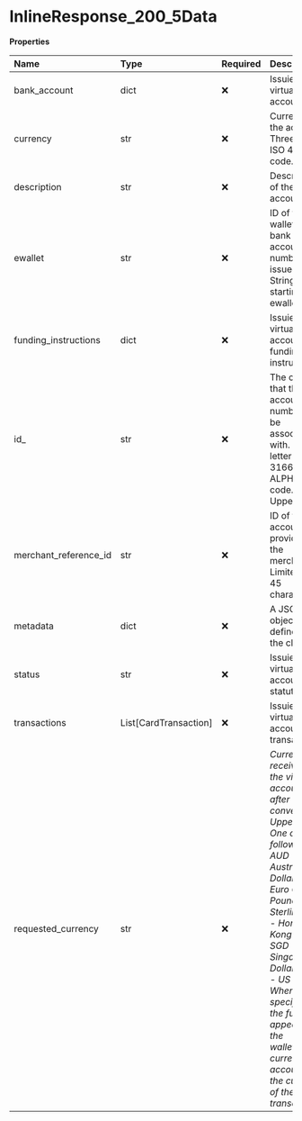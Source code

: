 # InlineResponse_200_5Data

**Properties**

| Name                  | Type                  | Required | Description                                                                                                                                                                                                                                                                                                                       |
| :-------------------- | :-------------------- | :------- | :-------------------------------------------------------------------------------------------------------------------------------------------------------------------------------------------------------------------------------------------------------------------------------------------------------------------------------- |
| bank_account          | dict                  | ❌       | Issuied virtual account.                                                                                                                                                                                                                                                                                                          |
| currency              | str                   | ❌       | Currency of the account. Three-letter ISO 4217 code.                                                                                                                                                                                                                                                                              |
| description           | str                   | ❌       | Description of the account.                                                                                                                                                                                                                                                                                                       |
| ewallet               | str                   | ❌       | ID of the wallet the bank account number is issued to. String starting with ewallet\_.                                                                                                                                                                                                                                            |
| funding_instructions  | dict                  | ❌       | Issuied virtual account funding instructions.                                                                                                                                                                                                                                                                                     |
| id\_                  | str                   | ❌       | The country that the account number will be associated with. Two-letter ISO 3166-1 ALPHA-2 code. Uppercase.                                                                                                                                                                                                                       |
| merchant_reference_id | str                   | ❌       | ID of this account, as provided by the merchant. Limited to 45 characters.                                                                                                                                                                                                                                                        |
| metadata              | dict                  | ❌       | A JSON object defined by the client.                                                                                                                                                                                                                                                                                              |
| status                | str                   | ❌       | Issuied virtual account statuts.                                                                                                                                                                                                                                                                                                  |
| transactions          | List[CardTransaction] | ❌       | Issuied virtual account transactions.                                                                                                                                                                                                                                                                                             |
| requested_currency    | str                   | ❌       | _Currency received by the virtual account after conversion. Uppercase. One of the following: AUD - Australian Dollar EUR - Euro GBP - Pound Sterling HKD - Hong Kong Dollar SGD - Singapore Dollar USD - US Dollar When not specified, the funds appear in the walletâ€™s currency account for the currency of the transaction._ |
